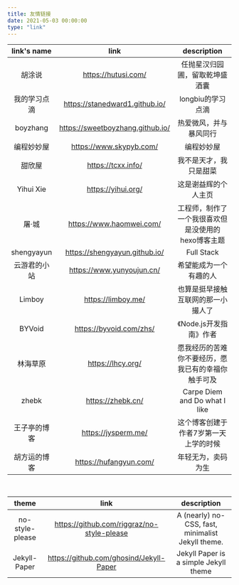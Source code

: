 ```yaml
---
title: 友情链接
date: 2021-05-03 00:00:00
type: "link"
---
```


| link's name |                                             link                                              |          description           |
|:-----------:|:---------------------------------------------------------------------------------------------:|:------------------------------:|
|     胡涂说     |                                      https://hutusi.com/                                      |        任抛星汉归园圃，留取乾坤盛酒囊         |
|   我的学习点滴    |                                https://stanedward1.github.io/                                 |          longbiu的学习点滴          |
|  boyzhang   |                               https://sweetboyzhang.github.io/                                |          热爱微风，并与暴风同行           |
|    编程妙妙屋    |                                    https://www.skypyb.com/                                    |             编程妙妙屋              |
|     甜欣屋     |                                      https://tcxx.info/                                       |          我不是天才，我只是甜菜           |
|  Yihui Xie  |                                      https://yihui.org/                                       |           这是谢益辉的个人主页           |
|     屠·城     |                                   https://www.haomwei.com/                                    |  工程师，制作了一个我很喜欢但是没使用的hexo博客主题   |
| shengyayun  |                                 https://shengyayun.github.io/                                 |           Full Stack           |
|   云游君的小站    |                                   https://www.yunyoujun.cn/                                   |          希望能成为一个有趣的人           |
|   Limboy    |                                      https://limboy.me/                                       |       也算是挺早接触互联网的那一小撮人了        |
|   BYVoid    |                    https://byvoid.com/zhs/                       |        《Node.js开发指南》作者          |
|   林海草原    |               https://lhcy.org/                |      愿我经历的苦难你不要经历，愿我已有的幸福你触手可及        |
|   zhebk    |               https://zhebk.cn/                 |                Carpe Diem and Do what I like                |
|   王子亭的博客    |               https://jysperm.me/                        | 这个博客创建于作者7岁第一天上学的时候               |
|   胡方运的博客    |               https://hufangyun.com/                                  |       年轻无为，卖码为生              |


[//]: # (|         秦关属楚         |                            https://gonglexin.com/archive.html                             |                 Alchemist&#40;Elixir&#41; & Rubyist                 |)
[//]: # (|         曹小华的博客         |                                 http://blog.mangege.com/                                  |                 一个程序员的博客                 |)

<br>

|        theme                                                |               link               |                    description                     |
| :----------: | :------------------------------: | :------------------------------------------------: |
| no-style-please | https://github.com/riggraz/no-style-please | A (nearly) no-CSS, fast, minimalist Jekyll theme. |
| Jekyll-Paper      | https://github.com/ghosind/Jekyll-Paper | Jekyll Paper is a simple Jekyll theme             |
